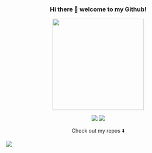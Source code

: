<div align="center">
  
  ### Hi there 👋 welcome to my Github!
</div>
<p align="center">
  <img width="250" src="https://media.giphy.com/media/jIgXf4hgbHCeKiXpvt/giphy.gif">
</p>


<p align="center">
<a href= "https://www.instagram.com/adsalihac"><img src="https://img.icons8.com/material/50/000000/instagram-new.png"/></a>
<a href= "https://twitter.com/adsalihac"><img src="https://img.icons8.com/material/24/000000/twitter--v1.png"/></a>
</p>

<p align="center">
Check out my repos ⬇️  
</p>

![](https://visitor-badge.glitch.me/badge?page_id=adsalihac)


<!--
**adsalihac/adsalihac** is a ✨ _special_ ✨ repository because its `README.md` (this file) appears on your GitHub profile.

Here are some ideas to get you started:

- 🔭 I’m currently working on ...
- 🌱 I’m currently learning ...
- 👯 I’m looking to collaborate on ...
- 🤔 I’m looking for help with ...
- 💬 Ask me about ...
- 📫 How to reach me: ...
- 😄 Pronouns: ...
- ⚡ Fun fact: ...
-->
